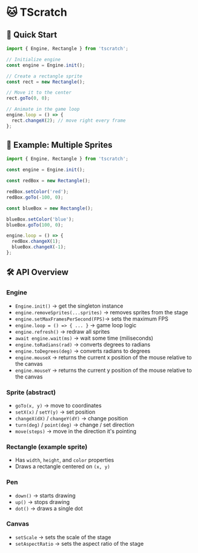# 🐱 TScratch

## 🚀 Quick Start

```ts
import { Engine, Rectangle } from 'tscratch';

// Initialize engine
const engine = Engine.init();

// Create a rectangle sprite
const rect = new Rectangle();

// Move it to the center
rect.goTo(0, 0);

// Animate in the game loop
engine.loop = () => {
  rect.changeX(2); // move right every frame
};
```
## 🎨 Example: Multiple Sprites

```ts
import { Engine, Rectangle } from 'tscratch';

const engine = Engine.init();

const redBox = new Rectangle();

redBox.setColor('red');
redBox.goTo(-100, 0);

const blueBox = new Rectangle();

blueBox.setColor('blue');
blueBox.goTo(100, 0);

engine.loop = () => {
  redBox.changeX(1);
  blueBox.changeX(-1);
};
```

## 🛠️ API Overview

### Engine

- `Engine.init()` → get the singleton instance
- `engine.removeSprites(...sprites)` → removes sprites from the stage
- `engine.setMaxFramesPerSecond(FPS)`→ sets the maximum FPS
- `engine.loop = () => { ... }` → game loop logic
- `engine.refresh()` → redraw all sprites
- `await engine.wait(ms)` → wait some time (miliseconds)
- `engine.toRadians(rad)` → converts degrees to radians
- `engine.toDegrees(deg)` → converts radians to degrees
- `engine.mouseX` → returns the current x position of the mouse relative to the canvas
- `engine.mouseY` → returns the current y position of the mouse relative to the canvas

### Sprite (abstract)

- `goTo(x, y)` → move to coordinates
- `setX(x)` / `setY(y)` → set position
- `changeX(dX)` / `changeY(dY)` → change position
- `turn(deg)` / `point(deg)` → change / set direction
- `move(steps)` → move in the direction it's pointing

### Rectangle (example sprite)

- Has `width`, `height`, and `color` properties
- Draws a rectangle centered on `(x, y)`

### Pen

- `down()` → starts drawing
- `up()` → stops drawing
- `dot()` → draws a single dot

### Canvas

- `setScale` → sets the scale of the stage
- `setAspectRatio` → sets the aspect ratio of the stage